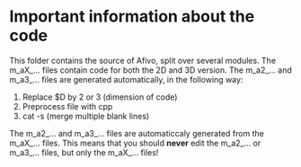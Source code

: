 Important information about the code
==

This folder contains the source of Afivo, split over several modules. The
m_aX_... files contain code for both the 2D and 3D version. The m_a2_... and
m_a3_... files are generated automatically, in the following way:

1. Replace $D by 2 or 3 (dimension of code)
2. Preprocess file with cpp
3. cat -s (merge multiple blank lines)

The m_a2_... and m_a3_... files are automaticcaly generated from the m_aX_...
files. This means that you should **never** edit the m_a2_... or m_a3_... files,
but only the m_aX_... files!
